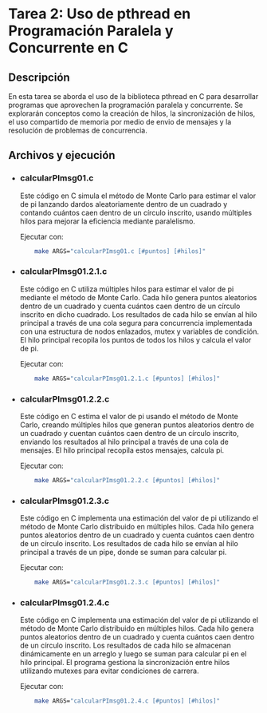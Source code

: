 # Tarea 2: Uso de pthread en Programación Paralela y Concurrente en C
## Descripción
En esta tarea se aborda el uso de la biblioteca pthread en C para desarrollar programas que aprovechen la programación paralela y concurrente. Se explorarán conceptos como la creación de hilos, la sincronización de hilos, el uso compartido de memoria por medio de envio de mensajes y la resolución de problemas de concurrencia.

## Archivos y ejecución

- ### **calcularPImsg01.c** 
    Este código en C simula el método de Monte Carlo para estimar el valor de pi lanzando dardos aleatoriamente dentro de un cuadrado y contando cuántos caen dentro de un círculo inscrito, usando múltiples hilos para mejorar la eficiencia mediante paralelismo.    

    Ejecutar con:
    ```bash
        make ARGS="calcularPImsg01.c [#puntos] [#hilos]"
    ```
  
- ### **calcularPImsg01.2.1.c**     
    Este código en C utiliza múltiples hilos para estimar el valor de pi mediante el método de Monte Carlo. Cada hilo genera puntos aleatorios dentro de un cuadrado y cuenta cuántos caen dentro de un círculo inscrito en dicho cuadrado. Los resultados de cada hilo se envían al hilo principal a través de una cola segura para concurrencia implementada con una estructura de nodos enlazados, mutex y variables de condición. El hilo principal recopila los puntos de todos los hilos y calcula el valor de pi.

    Ejecutar con: 
    ```bash
        make ARGS="calcularPImsg01.2.1.c [#puntos] [#hilos]"
    ```
  
- ### **calcularPImsg01.2.2.c**     
    Este código en C estima el valor de pi usando el método de Monte Carlo, creando múltiples hilos que generan puntos aleatorios dentro de un cuadrado y cuentan cuántos caen dentro de un círculo inscrito, enviando los resultados al hilo principal a través de una cola de mensajes. El hilo principal recopila estos mensajes, calcula pi.

    Ejecutar con: 
    ```bash
        make ARGS="calcularPImsg01.2.2.c [#puntos] [#hilos]"
    ```

- ### **calcularPImsg01.2.3.c**     
    Este código en C implementa una estimación del valor de pi utilizando el método de Monte Carlo distribuido en múltiples hilos. Cada hilo genera puntos aleatorios dentro de un cuadrado y cuenta cuántos caen dentro de un círculo inscrito. Los resultados de cada hilo se envían al hilo principal a través de un pipe, donde se suman para calcular pi.

    Ejecutar con: 
    ```bash
        make ARGS="calcularPImsg01.2.3.c [#puntos] [#hilos]"
    ```

- ### **calcularPImsg01.2.4.c**    
    Este código en C implementa una estimación del valor de pi utilizando el método de Monte Carlo distribuido en múltiples hilos. Cada hilo genera puntos aleatorios dentro de un cuadrado y cuenta cuántos caen dentro de un círculo inscrito. Los resultados de cada hilo se almacenan dinámicamente en un arreglo y luego se suman para calcular pi en el hilo principal. El programa gestiona la sincronización entre hilos utilizando mutexes para evitar condiciones de carrera.

    Ejecutar con: 
    ```bash
        make ARGS="calcularPImsg01.2.4.c [#puntos] [#hilos]"
    ```